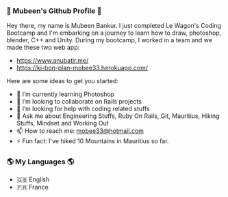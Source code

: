 ### 👋 Mubeen's Github Profile 👋

Hey there, my name is Mubeen Bankur. I just completed Le Wagon's Coding Bootcamp and I'm embarking on a journey to learn how to draw, photoshop, blender, C++ and Unity. 
During my bootcamp, I worked in a team and we made these two web app: 
- https://www.anubatir.me/
- https://ki-bon-plan-mobee33.herokuapp.com/

Here are some ideas to get you started:

- 🌱 I’m currently learning Photoshop
- 👯 I’m looking to collaborate on Rails projects
- 🤔 I’m looking for help with coding related stuffs
- 💬 Ask me about Engineering Stuffs, Ruby On Rails, Git, Mauritius, Hiking Stuffs, Mindset and Working Out
- 📫 How to reach me: mobee33@hotmail.com
- ⚡ Fun fact: I've hiked 10 Mountains in Mauritius so far.

### 🌎 My Languages 🌎
- 🇬🇧 English
- 🇫🇷 France
